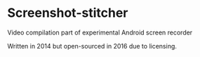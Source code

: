 # Screenshot-stitcher
Video compilation part of experimental Android screen recorder

Written in 2014 but open-sourced in 2016 due to licensing.
